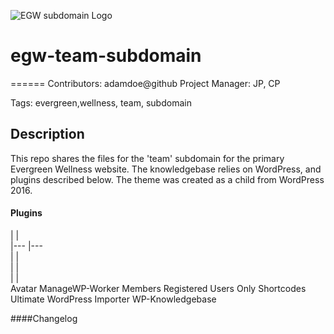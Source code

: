 ![EGW subdomain Logo](http://dev.marketingincolor.com/teamegw/wp-content/uploads/2016/06/EGW-Team-Header_03-1.jpg)
# egw-team-subdomain
======
Contributors: adamdoe@github
Project Manager: JP, CP

Tags: evergreen,wellness, team, subdomain

Description
------
This repo shares the files for the 'team' subdomain for the primary Evergreen Wellness website. The knowledgebase relies on WordPress, and plugins described below. The theme was created as a child from WordPress 2016. 



#### Plugins
|   	|   	
|---	|---	
|   	|   	
|   	|   
|   	|   	
Avatar
ManageWP-Worker
Members
Registered Users Only
Shortcodes Ultimate
WordPress Importer
WP-Knowledgebase



####Changelog


